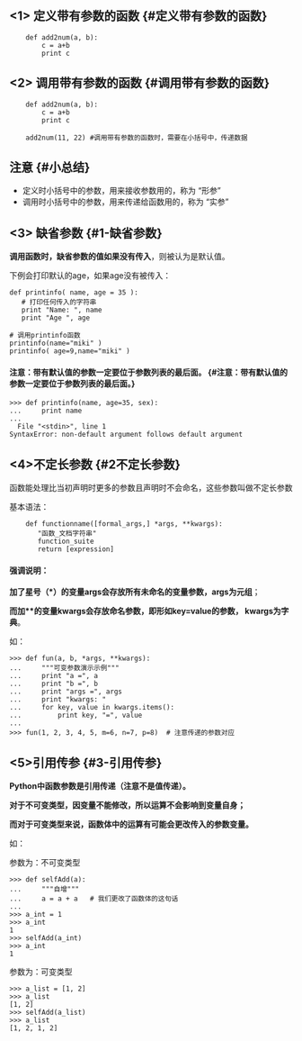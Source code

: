 ## &lt;1&gt; 定义带有参数的函数 {#定义带有参数的函数}

```
    def add2num(a, b):
        c = a+b
        print c
```

## &lt;2&gt; 调用带有参数的函数 {#调用带有参数的函数}

```
    def add2num(a, b):
        c = a+b
        print c

    add2num(11, 22) #调用带有参数的函数时，需要在小括号中，传递数据
```

## 注意 {#小总结}

* 定义时小括号中的参数，用来接收参数用的，称为 “形参”
* 调用时小括号中的参数，用来传递给函数用的，称为 “实参”

## &lt;3&gt; 缺省参数 {#1-缺省参数}

**调用函数时，缺省参数的值如果没有传入**，则被认为是默认值。

下例会打印默认的age，如果age没有被传入：

```
def printinfo( name, age = 35 ):
   # 打印任何传入的字符串
   print "Name: ", name
   print "Age ", age

# 调用printinfo函数
printinfo(name="miki" )
printinfo( age=9,name="miki" )
```

#### 注意：带有默认值的参数一定要位于参数列表的最后面。 {#注意：带有默认值的参数一定要位于参数列表的最后面。}

```
>>> def printinfo(name, age=35, sex):
...     print name
...
  File "<stdin>", line 1
SyntaxError: non-default argument follows default argument
```

## &lt;4&gt;不定长参数 {#2不定长参数}

函数能处理比当初声明时更多的参数且声明时不会命名，这些参数叫做不定长参数

基本语法：

```
    def functionname([formal_args,] *args, **kwargs):
       "函数_文档字符串"
       function_suite
       return [expression]
```

#### 强调说明：

**加了星号（\*）的变量args会存放所有未命名的变量参数，args为元组**；

**而加\*\*的变量kwargs会存放命名参数，即形如key=value的参数， kwargs为字典**。

如：

```
>>> def fun(a, b, *args, **kwargs):
...     """可变参数演示示例"""
...     print "a =", a
...     print "b =", b
...     print "args =", args
...     print "kwargs: "
...     for key, value in kwargs.items():
...         print key, "=", value
...
>>> fun(1, 2, 3, 4, 5, m=6, n=7, p=8)  # 注意传递的参数对应
```

## &lt;5&gt;引用传参 {#3-引用传参}

**Python中函数参数是引用传递（注意不是值传递）。**

**对于不可变类型，因变量不能修改，所以运算不会影响到变量自身；**

**而对于可变类型来说，函数体中的运算有可能会更改传入的参数变量。**

如：

参数为：不可变类型

```
>>> def selfAdd(a):
...     """自增"""
...     a = a + a   # 我们更改了函数体的这句话
...
>>> a_int = 1
>>> a_int
1
>>> selfAdd(a_int)
>>> a_int
1
```

参数为：可变类型

```
>>> a_list = [1, 2]
>>> a_list
[1, 2]
>>> selfAdd(a_list)
>>> a_list
[1, 2, 1, 2]
```





